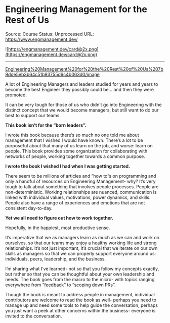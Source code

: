 # Engineering Management for the Rest of Us

Source: Course
Status: Unprocessed
URL: https://www.engmanagement.dev/

![https://engmanagement.dev/card@2x.png](https://engmanagement.dev/card@2x.png)

---

[Engineering%20Management%20for%20the%20Rest%20of%20Us%207b9dde5eb3b64c51b93755d6c4b063d0/image](Engineering%20Management%20for%20the%20Rest%20of%20Us%207b9dde5eb3b64c51b93755d6c4b063d0/image)

A lot of Engineering Managers and leaders studied for years and years to become the best Engineer they possibly could be… and then they were promoted.

It can be very tough for those of us who didn’t go into Engineering with the distinct concept that we would become managers, but still want to do our best to support our teams.

**This book isn’t for the “born leaders”.**

I wrote this book because there’s so much no one told me about management that I wished I would have known. There’s a lot to be purposeful about that many of us learn on the job, and worse: learn on people. This book provides some organization for collaborating with networks of people, working together towards a common purpose.

**I wrote the book I wished I had when I was getting started.**

There seem to be millions of articles and “how to”s on programming and only a handful of resources on Engineering Management- why? It’s very tough to talk about something that involves people processes. People are non-deterministic. Working relationships are nuanced, communication is linked with individual values, motivations, power dynamics, and skills. People also have a range of experiences and emotions that are not consistent day-to-day.

**Yet we all need to figure out how to work together.**

Hopefully, in the happiest, most productive sense.

It’s imperative that we as managers learn as much as we can and work on ourselves, so that our teams may enjoy a healthy working life and strong relationships. It’s not just important, it’s crucial that we iterate on our own skills as managers so that we can properly support everyone around us: individuals, peers, leadership, and the business.

I’m sharing what I’ve learned- not so that you follow my concepts exactly, but rather so that you can be thoughtful about your own leadership and needs. The book goes from the macro to the micro- with topics ranging everywhere from “feedback” to “scoping down PRs”.

Though the book is meant to address people in management, individual contributors are welcome to read the book as well- perhaps you need to manage up and need some tools to help guide the conversation, perhaps you just want a peek at other concerns within the business- everyone is invited to the conversation.
